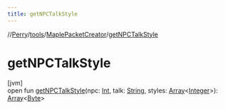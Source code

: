 ```yaml
---
title: getNPCTalkStyle
---
```

//[Perry](../../../index.html)/[tools](../index.html)/[MaplePacketCreator](index.html)/[getNPCTalkStyle](get-n-p-c-talk-style.html)



# getNPCTalkStyle



[jvm]\
open fun [getNPCTalkStyle](get-n-p-c-talk-style.html)(npc: [Int](https://kotlinlang.org/api/latest/jvm/stdlib/kotlin/-int/index.html), talk: [String](https://docs.oracle.com/javase/8/docs/api/java/lang/String.html), styles: [Array](https://kotlinlang.org/api/latest/jvm/stdlib/kotlin/-array/index.html)&lt;[Integer](https://docs.oracle.com/javase/8/docs/api/java/lang/Integer.html)&gt;): [Array](https://kotlinlang.org/api/latest/jvm/stdlib/kotlin/-array/index.html)&lt;[Byte](https://kotlinlang.org/api/latest/jvm/stdlib/kotlin/-byte/index.html)&gt;




